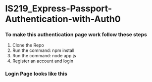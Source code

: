 # IS219_Express-Passport-Authentication-with-Auth0

### To make this authentication page work follow these steps
1. Clone the Repo
2. Run the command: npm install
3. Run the command: node app.js
4. Register an account and login 

### Login Page looks like this